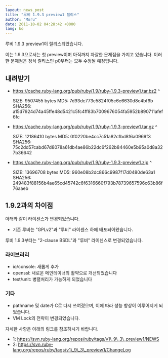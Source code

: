```yaml
---
layout: news_post
title: "루비 1.9.3 preview1 릴리스"
author: "Moru"
date: 2011-10-02 04:28:42 +0000
lang: ko
---
```


루비 1.9.3 preview1이 릴리스되었습니다.

이는 1.9.3으로서는 첫 preview이며 아직까지 자잘한 문제점을 가지고 있습니다. 이러한 문제점은 정식 릴리스인 p0부터는
모두 수정될 예정입니다.

## 내려받기

* https://cache.ruby-lang.org/pub/ruby/1.9/ruby-1.9.3-preview1.tar.bz2
^

    SIZE:   9507455 bytes
    MD5:    7d93dc773c5824f05c6e6630d8c4bf9b
    SHA256: a15d7924d74a45ffe48d5421c5fc4ff83b7009676054fa5952b890711afef6fc

* https://cache.ruby-lang.org/pub/ruby/1.9/ruby-1.9.3-preview1.tar.gz
^

    SIZE:   12186410 bytes
    MD5:    0f0220be4cc7c51a82c1bd8f6a0969f3
    SHA256: 75c2dd57cabd67d8078a61db4ae86b22dc6f262b84460e5b95a0d8a327b36642

* https://cache.ruby-lang.org/pub/ruby/1.9/ruby-1.9.3-preview1.zip
^

    SIZE:   13696708 bytes
    MD5:    960e08b2dc866c9987f17d0480de63a1
    SHA256: 249483f88156b4ae65cd45742c6f6316660f793b78739657596c63b86f76aaeb

## 1.9.2과의 차이점

아래와 같이 라이센스가 변경되었습니다.

* 기존 루비는 \"GPLv2\"과 \"루비\" 라이센스 하에 배포되어왔습니다.

루비 1.9.3부터는 \"2-clause BSDL\"과 \"루비\" 라이센스로 변경되었습니다.

### 라이브러리

* io/console: 새롭게 추가
* openssl: 새로운 메인테이너의 활약으로 개선되었습니다
* test/unit: 병렬처리가 가능하게 되었습니다

### 기타

* pathname 및 date가 C로 다시 쓰여졌으며, 이에 따라 성능 향상이 이루어지게 되었습니다.
* VM Lock의 전략이 변경되었습니다.

자세한 사항은 아래의 링크를 참조하시기 바랍니다.

* 1: https://svn.ruby-lang.org/repos/ruby/tags/v1\_9\_3\_preview1/NEWS
* 2:
  https://svn.ruby-lang.org/repos/ruby/tags/v1\_9\_3\_preview1/ChangeLog


